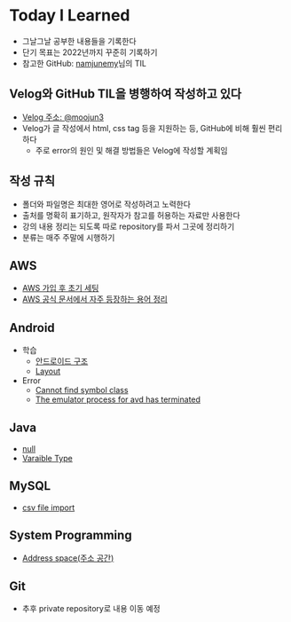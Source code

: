 # Today I Learned
* 그날그날 공부한 내용들을 기록한다
* 단기 목표는 2022년까지 꾸준히 기록하기
* 참고한 GitHub: [namjunemy](https://github.com/namjunemy/TIL)님의 TIL

## Velog와 GitHub TIL을 병행하여 작성하고 있다
* [Velog 주소: @moojun3](https://velog.io/@moojun3)
* Velog가 글 작성에서 html, css tag 등을 지원하는 등, GitHub에 비해 훨씬 편리하다
   * 주로 error의 원인 및 해결 방법들은 Velog에 작성할 계획임

## 작성 규칙
* 폴더와 파일명은 최대한 영어로 작성하려고 노력한다
* 출처를 명확히 표기하고, 원작자가 참고를 허용하는 자료만 사용한다
* 강의 내용 정리는 되도록 따로 repository를 파서 그곳에 정리하기
* 분류는 매주 주말에 시행하기

## AWS
* [AWS 가입 후 초기 세팅](https://github.com/Moojun/TIL/blob/main/AWS/AWS_initial_settings.md)
* [AWS 공식 문서에서 자주 등장하는 용어 정리](https://github.com/Moojun/TIL/blob/main/AWS/%EC%9A%A9%EC%96%B4%EC%A0%95%EB%A6%AC.md)

## Android
* 학습
  * [안드로이드 구조](https://github.com/Moojun/TIL/blob/main/Android/Architecture.md)
  * [Layout](https://github.com/Moojun/TIL/blob/main/Android/Layout.md)
* Error 
  * [Cannot find symbol class](https://github.com/Moojun/TIL/blob/main/Android/cannot_find_symbol_error.md)
  * [The emulator process for avd has terminated](https://github.com/Moojun/TIL/blob/main/Android/emulator_process_terminated_error.md)

## Java
* [null](https://github.com/Moojun/TIL/blob/main/Java/null.md)
* [Varaible Type](https://github.com/Moojun/TIL/blob/main/Java/Variable_Type.md)

## MySQL
* [csv file import](https://github.com/Moojun/TIL/blob/main/MySQL/load_files.md)

## System Programming
* [Address space(주소 공간)](https://github.com/Moojun/TIL/blob/main/System%20Progarmming/Address-Space.md)

## Git
* 추후 private repository로 내용 이동 예정
